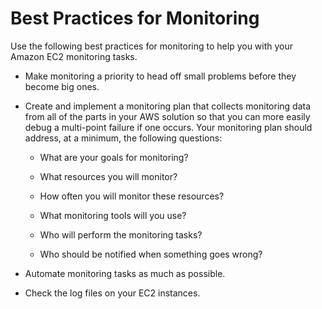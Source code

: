 # Best Practices for Monitoring<a name="monitoring_best_practices"></a>

Use the following best practices for monitoring to help you with your Amazon EC2 monitoring tasks\.

+ Make monitoring a priority to head off small problems before they become big ones\.

+ Create and implement a monitoring plan that collects monitoring data from all of the parts in your AWS solution so that you can more easily debug a multi\-point failure if one occurs\. Your monitoring plan should address, at a minimum, the following questions:

  + What are your goals for monitoring?

  + What resources you will monitor?

  + How often you will monitor these resources?

  + What monitoring tools will you use?

  + Who will perform the monitoring tasks?

  + Who should be notified when something goes wrong?

+ Automate monitoring tasks as much as possible\.

+ Check the log files on your EC2 instances\.